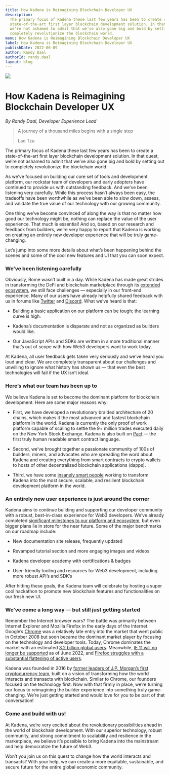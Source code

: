```yaml
---
title: How Kadena is Reimagining Blockchain Developer UX
description:
  The primary focus of Kadena these last few years has been to create a
  state-of-the-art first layer blockchain development solution. In that quest,
  we’re not ashamed to admit that we’ve also gone big and bold by setting out to
  completely revolutionize the blockchain world.
menu: How Kadena is Reimagining Blockchain Developer UX
label: How Kadena is Reimagining Blockchain Developer UX
publishDate: 2022-06-09
author: Randy Daal
authorId: randy.daal
layout: blog
---
```


![](/assets/blog/1_q5vogZ5itWngvqAHv9_Zbg.webp)

# How Kadena is Reimagining Blockchain Developer UX

_By Randy Daal, Developer Experience Lead_

> A journey of a thousand miles begins with a single step
>
> Lao Tzu

The primary focus of Kadena these last few years has been to create a
state-of-the-art first layer blockchain development solution. In that quest,
we’re not ashamed to admit that we’ve also gone big and bold by setting out to
completely revolutionize the blockchain world.

As we’ve focused on building our core set of tools and development platform, our
rockstar team of developers and early adopters have continued to provide us with
outstanding feedback. And we’ve been listening very carefully. While this
process hasn’t always been easy, the tradeoffs have been worthwhile as we’ve
been able to slow down, assess, and validate the true value of our technology
with our growing community.

One thing we’ve become convinced of along the way is that no matter how good our
technology might be, nothing can replace the value of the user experience. That
much is essential! And so, based on our research and feedback from builders,
we’re very happy to report that Kadena is working on creating an entirely new
developer experience that will be truly game-changing.

Let’s jump into some more details about what’s been happening behind the scenes
and some of the cool new features and UI that you can soon expect.

### We’ve been listening carefully

Obviously, Rome wasn’t built in a day. While Kadena has made great strides in
transforming the DeFi and blockchain marketplace through its
[extended ecosystem](https://kadena.io/ecosystem/), we still face challenges —
especially in our front-end experience. Many of our users have already helpfully
shared feedback with us in forums like [Twitter](https://twitter.com/kadena_io)
and [Discord](https://discord.com/invite/bsUcWmX). What we’ve heard is that:

- Building a basic application on our platform can be tough; the learning curve
  is high.

- Kadena’s documentation is disparate and not as organized as builders would
  like.

- Our JavaScript APIs and SDKs are written in a more traditional manner that’s
  out of scope with how Web3 developers want to work today.

At Kadena, all user feedback gets taken very seriously and we’ve heard you loud
and clear. We are completely transparent about our challenges and unwilling to
ignore what history has shown us — that even the best technologies will fail if
the UX isn’t ideal.

### Here’s what our team has been up to

We believe Kadena is set to become the dominant platform for blockchain
development. Here are some major reasons why:

- First, we have developed a revolutionary braided architecture of 20 chains,
  which makes it the most advanced and fastest blockchain platform in the world.
  Kadena is currently the only proof of work platform capable of scaling to
  settle the 9+ million trades executed daily on the New York Stock Exchange.
  Kadena is also built on
  [Pact](https://docs.kadena.io/learn-pact/beginner/welcome-to-pact) — the first
  truly human readable smart contract language.

- Second, we’ve brought together a passionate community of 100s of builders,
  miners, and advocates who are spreading the word about Kadena and creating
  everything from smart contracts to crypto wallets to hosts of other
  decentralized blockchain applications (dapps).

- Third, we have some [insanely smart people](https://kadena.io/about/#team)
  working to transform Kadena into the most secure, scalable, and resilient
  blockchain development platform in the world.

### An entirely new user experience is just around the corner

Kadena aims to continue building and supporting our developer community with a
robust, best-in-class experience for Web3 developers. We’ve already completed
[significant milestones to our platform and ecosystem](https://kadena.io/roadmap/),
but even bigger plans lie in store for the near future. Some of the major
benchmarks on our roadmap include:

- New documentation site release, frequently updated

- Revamped tutorial section and more engaging images and videos

- Kadena developer academy with certifications & badges

- User-friendly tooling and resources for Web3 development, including more
  robust API’s and SDK’s

After hitting these goals, the Kadena team will celebrate by hosting a super
cool hackathon to promote new blockchain features and functionalities on our
fresh new UI.

### We’ve come a long way — but still just getting started

Remember the Internet browser wars? The battle was primarily between Internet
Explorer and Mozilla Firefox in the early days of the Internet. Google’s
[Chrome](https://www.google.com/chrome/downloads/) was a relatively late entry
into the market that went public in October 2008 but soon became the dominant
market player by focusing on the technology and developer tools. Today, Chrome
dominates the market with an estimated
[3.2 billion global users](https://www.statista.com/statistics/543218/worldwide-internet-users-by-browser/#:~:text=In%202021%2C%20there%20were%20an,users%20for%20Chrome%20and%20Safari.).
Meanwhile,
[IE 11 will no longer be supported](https://docs.microsoft.com/en-us/lifecycle/announcements/internet-explorer-11-end-of-support)
as of June 2022, and
[Firefox struggles with a substantial flattening of active users](https://www.wired.com/story/firefox-mozilla-2022/#:~:text=Mozilla's%20own%20statistics%20show%20a,substantial%20flattening%2C%E2%80%9D%20Deckelmann%20adds.).

Kadena was founded in 2016 by
[former leaders of J.P. Morgan’s first cryptocurrency team](https://kadena.io/about/),
built on a vision of transforming how the world interacts and transacts with
blockchain. Similar to Chrome, our founders focused on the technology first. Now
with that firmly in place, we’re turning our focus to reimagining the builder
experience into something truly game-changing. We’re just getting started and
would love for you to be part of that conversation!

### Come and build with us!

At Kadena, we’re very excited about the revolutionary possibilities ahead in the
world of blockchain development. With our superior technology, robust community,
and strong commitment to scalability and resilience in the marketplace, we
believe it’s possible to bring Kadena into the mainstream and help democratize
the future of Web3.

Won’t you join us on this quest to change how the world interacts and transacts?
With your help, we can create a more equitable, sustainable, and secure future
for the entire global economic community.
